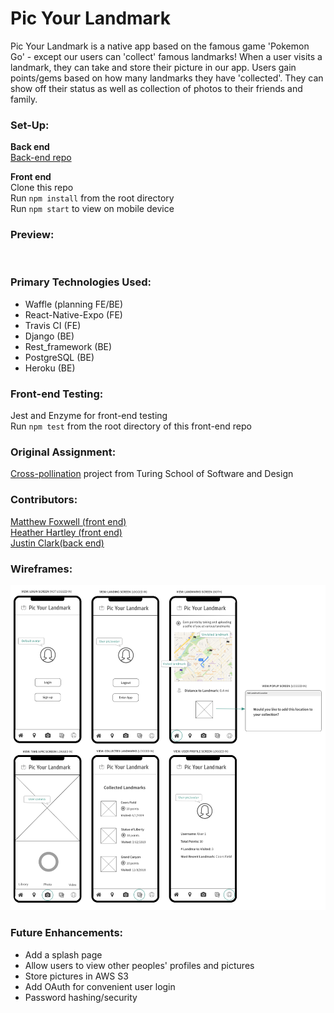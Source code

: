 # Pic Your Landmark

Pic Your Landmark is a native app based on the famous game 'Pokemon Go' - except our users can 'collect' famous landmarks! When a user visits a landmark, they can take and store their picture in our app. Users gain points/gems based on how many landmarks they have 'collected'. They can show off their status as well as collection of photos to their friends and family. 

### Set-Up:
**Back end**  
[Back-end repo](https://github.com/jpclark6/PicYourLandmarkAPI)  

**Front end**  
Clone this repo  
Run `npm install` from the root directory  
Run `npm start` to view on mobile device  

### Preview:
![]()

### Primary Technologies Used:
* Waffle (planning FE/BE)
* React-Native-Expo (FE)
* Travis CI (FE)
* Django (BE)
* Rest_framework (BE)
* PostgreSQL (BE)
* Heroku (BE)

### Front-end Testing:
Jest and Enzyme for front-end testing  
Run `npm test` from the root directory of this front-end repo

### Original Assignment: 
[Cross-pollination](http://frontend.turing.io/projects/capstone.html) project from Turing School of Software and Design  

### Contributors:
[Matthew Foxwell (front end)](https://github.com/foxwellm)  
[Heather Hartley (front end)](https://github.com/hlhartley)   
[Justin Clark(back end)](https://github.com/jpclark6)  

### Wireframes:
![Wireframes](final-wireframes.png)

### Future Enhancements:
- Add a splash page 
- Allow users to view other peoples' profiles and pictures
- Store pictures in AWS S3
- Add OAuth for convenient user login
- Password hashing/security
